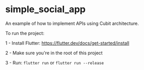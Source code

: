 # simple_social_app

An example of how to implement APIs using Cubit architecture.

To run the project:


1 - Install Flutter: https://flutter.dev/docs/get-started/install

2 - Make sure you're in the root of this project

3 - Run: `flutter run` or `flutter run --release`